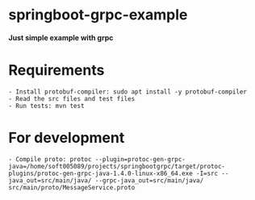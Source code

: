 # springboot-grpc-example

#### Just simple example with grpc

# Requirements
    - Install protobuf-compiler: sudo apt install -y protobuf-compiler
    - Read the src files and test files
    - Run tests: mvn test

# For development
    - Compile proto: protoc --plugin=protoc-gen-grpc-java=/home/soft005089/projects/springbootgrpc/target/protoc-plugins/protoc-gen-grpc-java-1.4.0-linux-x86_64.exe -I=src --java_out=src/main/java/ --grpc-java_out=src/main/java/ src/main/proto/MessageService.proto
